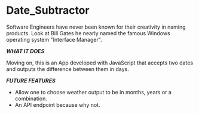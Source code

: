# Date_Subtractor
Software Engineers have never been known for their creativity in naming products. Look at Bill Gates he nearly named the famous Windows operating system "Interface Manager".

***WHAT IT DOES***

Moving on, this is an App developed with JavaScript that accepts two dates and outputs the difference between them in days.

***FUTURE FEATURES***
  - Allow one to choose weather output to be in months, years or a combination.
  - An API endpoint because why not.
